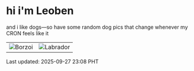 # hi i'm Leoben

and i like dogs—so have some random dog pics that change whenever my CRON feels like it

|  |  |
|--------|----------|
| ![Borzoi](https://random-dog-vercel.vercel.app/api/random-borzoi?v=1758985706) | ![Labrador](https://random-dog-vercel.vercel.app/api/random-labrador?v=1758985706) |

Last updated: 2025-09-27 23:08 PHT
